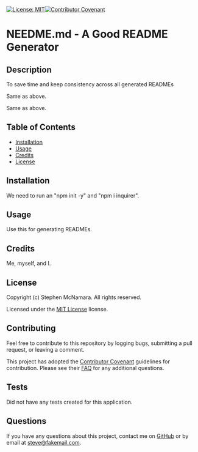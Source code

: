 
[![License: MIT](https://img.shields.io/badge/License-MIT-yellow.svg)](https://opensource.org/licenses/MIT)[![Contributor Covenant](https://img.shields.io/badge/Contributor%20Covenant-v2.0%20adopted-ff69b4.svg)](code_of_conduct.md)

# NEEDME.md - A Good README Generator

## Description

To save time and keep consistency across all generated READMEs

Same as above.

Same as above.

## Table of Contents

* [Installation](#installation)
* [Usage](#usage)
* [Credits](#credits)
* [License](#license)

## Installation

We need to run an "npm init -y" and "npm i inquirer".

## Usage

Use this for generating READMEs.

## Credits

Me, myself, and I.

## License

Copyright (c) Stephen McNamara. All rights reserved.

Licensed under the [MIT License](LICENSE.txt) license.

## Contributing 

Feel free to contribute to this repository by logging bugs, submitting a pull request, or leaving a comment.

This project has adopted the [Contributor Covenant](https://www.contributor-covenant.org/) guidelines for contribution. Please see their [FAQ](https://www.contributor-covenant.org/faq/) for any additional questions.
  
## Tests

Did not have any tests created for this application.

## Questions

If you have any questions about this project, contact me on [GitHub](github.com/mac-attac) or by email at steve@fakemail.com.
